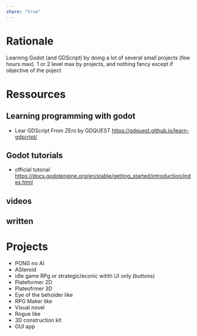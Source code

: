 ```yaml
---
share: "true"
---
```

# Rationale

Learning Godot (and GDScript) by doing a lot of several small projects (few hours max). 1 or 2 level max by projects, and nothing fancy except if objective of the poject
# Ressources
## Learning programming with godot 


* Lear GDScript From ZEro by GDQUEST https://gdquest.github.io/learn-gdscript/

## Godot tutorials

- official tutorial https://docs.godotengine.org/en/stable/getting_started/introduction/index.html
## videos
## written

# Projects

- PONG no AI
- ASteroid
- idle game RPg or strategic/econic witith UI only (buttons)
- Plateformer 2D
- Plateofrmer 3D
- Eye of the beholder like
- RPG Maker like
- Visual novel
- Rogue like
- 3D construction kit
- GUI app